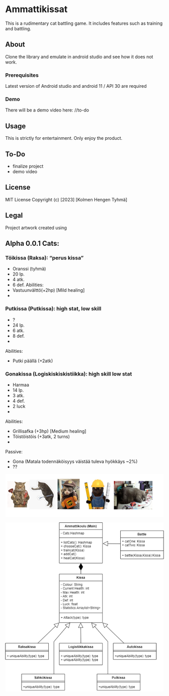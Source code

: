 # Ammattikissat


This is a rudimentary cat battling game. It includes features such as training and battling. 

## About

Clone the library and emulate in android studio and see how it does not work.

### Prerequisites

Latest version of Android studio and android 11 / API 30 are required

### Demo

There will be a demo video here: //to-do

## Usage

This is strictly for entertainment. Only enjoy the product.

## To-Do

- finalize project
- demo video

## License

MIT License Copyright (c) [2023] [Kolmen Hengen Tyhmä]

## Legal

Project artwork created using 

## Alpha 0.0.1 Cats:

### Töikissa (Raksa): “perus kissa”
- Oranssi (tyhmä)
- 20 lp.
- 4 atk.
- 6 def.
Abilities:
- Vastuunvälttö(+2hp) [Mild healing]
- 
### Putkissa (Putkissa): high stat, low skill
- ?
- 24 lp.
- 6 atk.
- 8 def.
- 
Abilities:
- Putki päällä (+2atk)

### Gonakissa (Logiskiskiskistiikka): high skill low stat
- Harmaa
- 14 lp.
- 3 atk.
- 4 def.
- 2 luck
- 
Abilities:
- Grillisafka (+3hp) [Medium healing]
- Töistöistöis (+3atk, 2 turns)
- 
Passive:
- Gona (Matala todennäköisyys väistää tuleva hyökkäys ~2%)
- ??

![meme](kissa.png)

![UML Classdiagram](luokkakaavio.png)
